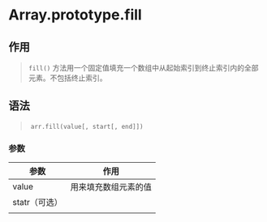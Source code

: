 #	Array.prototype.fill

##	作用

> `fill()` 方法用一个固定值填充一个数组中从起始索引到终止索引内的全部元素。不包括终止索引。

##	语法

> ​	`arr.fill(value[, start[, end]])`

###		参数

| 参数          | 作用                 |
| ------------- | -------------------- |
| value         | 用来填充数组元素的值 |
| statr（可选） |                      |
|               |                      |

